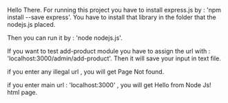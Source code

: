 Hello There.
For running this project you have to install express.js by : 'npm install --save express'.
You have to install that library in the folder that the nodejs.js placed.

Then you can run it by : 'node nodejs.js'.

If you want to test add-product module you have to assign the url with : 'localhost:3000/admin/add-product'.
Then it will save your input in text file.

if you enter any illegal url , you will get Page Not found.

if you enter main url : 'localhost:3000' , you will get Hello from Node Js! html page.



